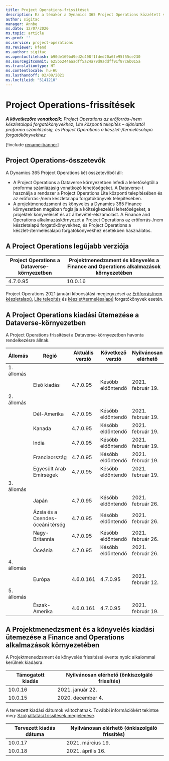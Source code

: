 ```yaml
---
title: Project Operations-frissítések
description: Ez a témakör a Dynamics 365 Project Operations közzétett verzióival kapcsolatban tartalmaz tájékoztatást.
author: sigitac
manager: Annbe
ms.date: 12/07/2020
ms.topic: article
ms.prod: ''
ms.service: project-operations
ms.reviewer: kfend
ms.author: sigitac
ms.openlocfilehash: b90de169bd9ed2c408f1fded20a6fe95f55ce230
ms.sourcegitcommit: 625b5244aaadff5a24a79d9addff91f87c6b015a
ms.translationtype: HT
ms.contentlocale: hu-HU
ms.lasthandoff: 02/09/2021
ms.locfileid: "5141210"
---
```

# <a name="project-operations-updates"></a>Project Operations-frissítések

_**A következőre vonatkozik:** Project Operations az erőforrás-/nem készletalapú forgatókönyvekhez, Lite központi telepítés – ajánlattól proforma számlázásig, és Project Operations a készlet-/termelésalapú forgatókönyvekhez_

[!include [rename-banner](~/includes/cc-data-platform-banner.md)]

## <a name="project-operations-components"></a>Project Operations-összetevők

A Dynamics 365 Project Operations két összetevőből áll:

- A Project Operations a Dataverse környezetben lefedi a lehetőségtől a proforma számlázásig vonatkozó lehetőségeket. A Dataverse-t használja a rendszer a Project Operations Lite központi telepítésében és az erőforrás-/nem készletalapú forgatókönyvek telepítésében.
- A projektmenedzsment és könyvelés a Dynamics 365 Finance környezetben magában foglalja a költségkezelési lehetőségeket, a projektek könyvelését és az árbevétel-elszámolást. A Finance and Operations alkalmazáskörnyezet a Project Operations az erőforrás-/nem készletalapú forgatókönyvekhez, és Project Operations a készlet-/termelésalapú forgatókönyvekhez esetekben használatos.

## <a name="project-operations-latest-version"></a>A Project Operations legújabb verziója

| Project Operations a Dataverse-környezetben | Projektmenedzsment és könyvelés a Finance and Operations alkalmazások környezetében |
| --- | --- |
| 4.7.0.95 | 10.0.16 |

Project Operations 2021 januári kibocsátási megjegyzései az [Erőforrás/nem készletalapú](whats-new-feb-2021-resource-based.md), [Lite telepítés](../pro/whats-new/whats-new-feb-2021-lite.md) és [készlet/termelésalapú](../prod-pma/whats-new/whats-new-jan-2021-stocked.md) forgatókönyvek esetén.

## <a name="release-schedule-for-project-operations-on-dataverse-environment"></a>A Project Operations kiadási ütemezése a Dataverse-környezetben

A Project Operations frissítései a Dataverse-környezetben havonta rendelkezésre állnak. 

| Állomás   | Régió        | Aktuális verzió | Következő verzió | Nyilvánosan elérhető |
|-----------|---------------|-----------------|--------------|---------------------|
| 1. állomás |   &nbsp;      |    &nbsp;       | &nbsp;       |      &nbsp;         |
|   &nbsp;  | Első kiadás |  4.7.0.95       | Később eldöntendő     | 2021. február 19.           |
| 2. állomás |   &nbsp;      |    &nbsp;       | &nbsp;       |      &nbsp;         |
|   &nbsp;  | Dél-Amerika |  4.7.0.95       | Később eldöntendő     | 2021. február 19.           |
|    &nbsp; | Kanada        |  4.7.0.95       | Később eldöntendő     | 2021. február 19.           |
|   &nbsp;  | India         |  4.7.0.95       | Később eldöntendő     | 2021. február 19.           |
|   &nbsp;  | Franciaország         |  4.7.0.95       | Később eldöntendő     | 2021. február 19.           |
|   &nbsp;  | Egyesült Arab Emírségek         |  4.7.0.95       | Később eldöntendő     | 2021. február 19.           |
| 3. állomás  |      &nbsp;   |     &nbsp;      |     &nbsp;   |      &nbsp;         |
|   &nbsp;  | Japán         |  4.7.0.95       | Később eldöntendő     | 2021. február 26.           |
|   &nbsp;  | Ázsia és a Csendes-óceáni térség  |  4.7.0.95       | Később eldöntendő     | 2021. február 26.           |
|   &nbsp;  | Nagy-Britannia |  4.7.0.95       | Később eldöntendő     | 2021. február 26.           |
|   &nbsp;  | Óceánia       |  4.7.0.95       | Később eldöntendő     | 2021. február 26.           |
| 4. állomás |     &nbsp;    |     &nbsp;      |     &nbsp;   |      &nbsp;         |
|   &nbsp;  | Európa        |  4.6.0.161       | 4.7.0.95     | 2021. február 12.           |
| 5. állomás |     &nbsp;    |     &nbsp;      |     &nbsp;   |      &nbsp;         |
|   &nbsp;  | Észak-Amerika |  4.6.0.161       | 4.7.0.95     | 2021. február 19.           |

## <a name="release-schedule-for-project-management-and-accounting-in-the-finance-and-operations-apps-environment"></a>A Projektmenedzsment és a könyvelés kiadási ütemezése a Finance and Operations alkalmazások környezetében

A Projektmenedzsment és könyvelés frissítései évente nyolc alkalommal kerülnek kiadásra.

| Támogatott kiadás | Nyilvánosan elérhető (önkiszolgáló frissítés) |
| --- | --- |
| 10.0.16 | 2021. január 22. |
| 10.0.15 | 2020. december 4. |


A tervezett kiadási dátumok változhatnak. További információkért tekintse meg: [Szolgáltatási frissítések megjelenése](https://docs.microsoft.com/dynamics365/fin-ops-core/fin-ops/get-started/public-preview-releases?toc=/dynamics365/finance/toc.json).

| Tervezett kiadás dátuma | Nyilvánosan elérhető (önkiszolgáló frissítés) |
| --- | --- |
| 10.0.17 | 2021. március 19. |
| 10.0.18 | 2021. április 16. |
